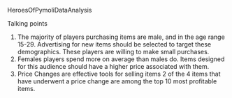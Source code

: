 HeroesOfPymoliDataAnalysis



Talking points

1. The majority of players purchasing items are male, and in the age range 15-29. Advertising for new items should be selected to target these demographics. These players are willing to make small purchases.
2. Females players spend more on average than males do. Items designed for this audience should have a higher price associated with them.
3. Price Changes are effective tools for selling items 2 of the 4 items that have underwent a price change are among the top 10 most profitable items.
